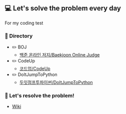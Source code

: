 ## 💻 Let's solve the problem every day
For my coding test

### 📂 Directory

- :pencil2: BOJ
    - [백준 온라인 저지/Baekjoon Online Judge](https://github.com/m1nnh/Solved-the-problem/tree/master/BOJ)
- :pencil2: CodeUp
    - [코드업/CodeUp](https://github.com/m1nnh/Solved-the-problem/tree/master/CodeUp)
- :pencil2: DoItJumpToPython
    - [두잇점프투파이썬/DoItJumpToPython](https://github.com/m1nnh/Solved-the-problem/tree/master/DoItJumpToPython)

### :memo: Let's resolve the problem!

- [Wiki](https://github.com/m1nnh/Solved-the-problem/wiki)